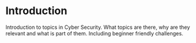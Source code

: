 # Introduction
Introduction to topics in Cyber Security. What topics are there, why are they relevant and what is part of them. Including beginner friendly challenges. 
